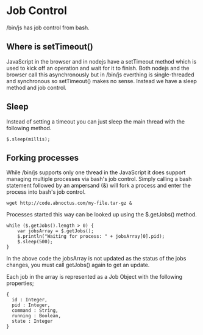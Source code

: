 
# Job Control

/bin/js has job control from bash.

## Where is setTimeout()

JavaScript in the browser and in nodejs have a setTimeout method which is used to kick off an operation and wait for it to finish.  Both nodejs and the browser call this asynchronously but in /bin/js everthing is single-threaded and synchronous so setTimeout() makes no sense.  Instead we have a sleep method and job control.

## Sleep

Instead of setting a timeout you can just sleep the main thread with the following method.

    $.sleep(millis);

## Forking processes

While /bin/js supports only one thread in the JavaScript it does support managing multiple processes via bash's job control.  Simply calling a bash statement followed by an ampersand (&) will fork a process and enter the process into bash's job control.

    wget http://code.abnoctus.com/my-file.tar-gz &

Processes started this way can be looked up using the $.getJobs() method.


    while ($.getJobs().length > 0) {
        var jobsArray = $.getJobs();
        $.println("Waiting for process: " + jobsArray[0].pid);
        $.sleep(500);
    }

In the above code the jobsArray is not updated as the status of the jobs changes, you must call getJobs() again to get an update.

Each job in the array is represented as a Job Object with the following properties;

    {
      id : Integer,
      pid : Integer,
      command : String,
      running : Boolean,
      state : Integer
    }
